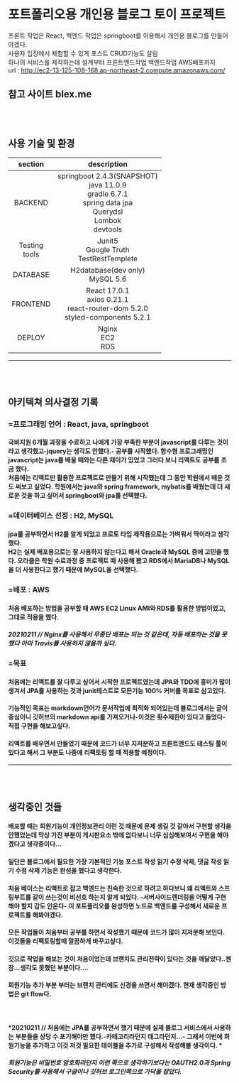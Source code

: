 # 포트폴리오용 개인용 블로그 토이 프로젝트

프론트 작업은 React, 백엔드 작업은 springboot를 이용해서 개인용 블로그를 만들어야겠다. <br/>
사용자 입장에서 체험할 수 있게 포스트 CRUD기능도 살림<br>
하나의 서비스를 제작하는데 설계부터 프론트엔드작업 백엔드작업 AWS배포까지<br>
url : http://ec2-13-125-108-168.ap-northeast-2.compute.amazonaws.com/

참고 사이트 blex.me  
---
<br/>
<br/>

## 사용 기술 및 환경
|section|description|
|:--:|:--:|
|BACKEND|springboot 2.4.3(SNAPSHOT)<br/>java 11.0.9<br/>gradle 6.7.1<br/>spring data jpa<br/>Querydsl<br/>Lombok<br/>devtools|
|Testing<br/>tools|Junit5<br/>Google Truth<br/>TestRestTemplete
|DATABASE| H2database(dev only)<br/>MySQL 5.6|
|FRONTEND| React 17.0.1<br/>axios 0.21.1<br>react-router-dom 5.2.0<br/>styled-components 5.2.1|
|DEPLOY|Nginx<br/>EC2<br/>RDS|
---
<br/><br/>

## 아키텍쳐 의사결정 기록
### =프로그래밍 언어 : React, java, springboot
#### 국비지원 6개월 과정을 수료하고 나에게 가장 부족한 부분이 javascript를 다루는 것이라고 생각했고-jquery는 생각도 안했다.- 공부를 시작했다. 함수형 프로그래밍인 javascript는 java를 배울 때와는 다른 재미가 있었고 그러다 보니 리액트도 공부를 조금 했다. <br/> 처음에는 리액트만 활용한 프로젝트로 만들기 위해 시작했는데 그 동안 학원에서 배운 것도 써보고 싶었다. 학원에서는 java와 spring framework, mybatis를 배웠는데 더 새로운 것을 하고 싶어서 springboot와 jpa를 선택했다.

### =데이터베이스 선정 : H2, MySQL
#### jpa를 공부하면서 H2를 알게 되었고 프로토 타입 제작용으로는 가벼워서 딱이라고 생각했다. <br/> H2는 실제 배포용으로는 잘 사용하지 않는다고 해서 Oracle과 MySQL 중에 고민을 했다. 오라클은 학원 수료과정 중 프로젝트 때 사용해 봤고 RDS에서 MariaDB나 MySQL을 더 사용한다고 했기 때문에 MySQL을 선택했다.

### =배포 : AWS
#### 처음 배포하는 방법을 공부할 때 AWS EC2 Linux AMI와 RDS를 활용한 방법이었고, 그대로 적용을 했다. 
#### *20210211 // Nginx를 사용해서 무중단 배포는 되는 것 같은데, 자동 배포하는 것을 못했다 아마 Travis를 사용하지 않을까 싶다.*

### =목표
#### 처음에는 리액트를 잘 다루고 싶어서 시작한 프로젝트였는데 JPA와 TDD에 흥미가 많이 생겨서 JPA를 사용하는 것과 junit테스트로 모든기능 100% 커버를 목표로 삼고있다.
#### 기능적인 목표는 markdown언어가 문서작업에 최적화 되어있는데 블로그에서는 글이 중심이니 깃허브의 markdown api를 가져오거나-이것은 횟수제한이 있다고 들었다- 직접 구현을 해보고싶다.
#### 리액트를 배우면서 만들었기 때문에 코드가 너무 지저분하고 프론트엔드도 테스팅 툴이 있다고 해서 그 부분도 나중에 리팩토링 할 때 적용할 예정이다.
---

<br/>
<br/>

## 생각중인 것들
#### 배포할 때는 회원기능이 개인정보관리 이런 것 때문에 문제 생길 것 같아서 구현할 생각을 안했었는데 막상 가진 부분이 게시판요소 밖에 없다보니 너무 심심해보여서 구현을 해야겠다고 생각중이다...
#### 일단은 블로그에서 필요한 가장 기본적인 기능 포스트 작성 읽기 수정 삭제, 댓글 작성 읽기 수정 삭제 기능은 완성을 했다고 생각한다. 
#### 처음 베이스는 리액트로 잡고 백엔드는 친숙한 것으로 하려고 하다보니 왜 리액트와 스프링부트를 같이 쓰는것이 비선호 하는지 알게 되었다. -서버사이드렌더링을 어떻게 구현해야 할지 감도 안온다- 이 포트폴리오를 완성하면 노드로 백엔드를 구성해서 새로운 프로젝트를 해봐야겠다.
#### 모든 작업들이 처음부터 공부를 하면서 작성했기 때문에 코드가 많이 지저분해 보인다. 이것들을 리팩토링할때 깔끔하게 바꾸고싶다.
#### 깃으로 작업을 해보는 것이 처음이었는데 브랜치도 관리전략이 있다는 것을 깨달았다..젠장...생각도 못했던 부분이다....
#### 회원기능 추가 부분 부터는 브랜치 관리에도 신경을 쓰면서 해야겠다.  현재 생각중인 방법은 git flow다.
<br/>

#### *20210211 // 처음에는 JPA를 공부하면서 했기 때문에 실제 블로그 서비스에서 사용하는 부분들을 상당 수 포기해야만 했다.-카테고리라던지 태그라던지...- 그래서 이번에 회원기능을 추가하고 이것 저것 필요한 테이블을 추가로 구성해서 작성해볼 생각이다. *
#### *회원기능은 비밀번호 암호화라던지 이런 쪽으로 생각하기보다는 OAUTH2.0과 Spring Security를 사용해서 구글이나 깃허브 로그인쪽으로 가닥을 잡았다.*
